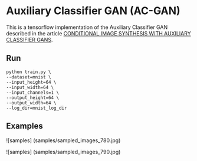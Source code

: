 # Auxiliary Classifier GAN (AC-GAN)

This is a tensorflow implementation of the Auxiliary Classifier GAN described in the article [CONDITIONAL IMAGE SYNTHESIS WITH AUXILIARY CLASSIFIER GANS](https://arxiv.org/abs/1610.09585).

## Run

```
python train.py \
--dataset=mnist \
--input_height=64 \
--input_width=64 \
--input_channels=1 \
--output_height=64 \
--output_width=64 \
--log_dir=mnist_log_dir
```

## Examples
![samples]
(samples/sampled_images_780.jpg)

![samples]
(samples/sampled_images_790.jpg)
